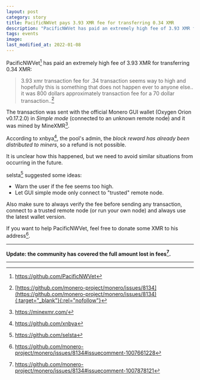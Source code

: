 ```yaml
---
layout: post
category: story
title: PacificNWVet pays 3.93 XMR fee for transferring 0.34 XMR
description: "PacificNWVet has paid an extremely high fee of 3.93 XMR for transferring 0.34 XMR."
tags: events
image: 
last_modified_at: 2022-01-08
---
```


PacificNWVet[^1] has paid an extremely high fee of 3.93 XMR for transferring 0.34 XMR:

> 3.93 xmr transaction fee for .34 transaction seems way to high and hopefully this is something that does not happen ever to anyone else.. it was 800 dollars approximately transaction fee for a 70 dollar transaction..[^2]

The transaction was sent with the official Monero GUI wallet (Oxygen Orion v0.17.2.0) in *Simple mode* (connected to an unknown remote node) and it was mined by MineXMR[^3].

According to xnbya[^4], the pool's admin, the *block reward has already been distributed to miners*, so a refund is not possible.

It is unclear how this happened, but we need to avoid similar situations from occurring in the future.

selsta[^5] suggested some ideas:

- Warn the user if the fee seems too high.
- Let GUI simple mode only connect to "trusted" remote node.

Also make sure to always verify the fee before sending any transaction, connect to a trusted remote node (or run your own node) and always use the latest wallet version.

If you want to help PacificNWVet, feel free to donate some XMR to his address[^6].

---

**Update: the community has covered the full amount lost in fees[^7].**

---

[^1]: https://github.com/PacificNWVet
[^2]: [https://github.com/monero-project/monero/issues/8134](https://github.com/monero-project/monero/issues/8134){:target="_blank"}{:rel="nofollow"}
[^3]: https://minexmr.com/
[^4]: https://github.com/xnbya
[^5]: https://github.com/selsta
[^6]: https://github.com/monero-project/monero/issues/8134#issuecomment-1007661228
[^7]: https://github.com/monero-project/monero/issues/8134#issuecomment-1007878121
